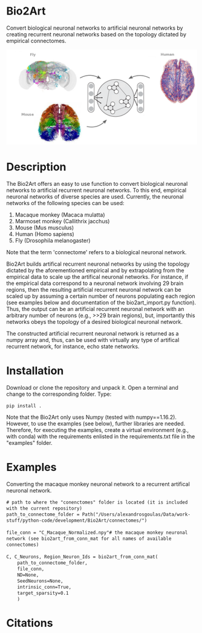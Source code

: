 # Bio2Art
Convert biological neuronal networks to artificial neuronal networks by creating 
recurrent neuronal networks based on the topology dictated by empirical connectomes.

![bio_and_art_connectomes](bio_and_art_connectomes.png)

# Description

The Bio2Art offers an easy to use function to convert biological neuronal networks to artificial recurrent neuronal networks. To this end, empirical neuronal networks of diverse species are used. Currently, the neuronal networks of the following species can be used:
1. Macaque monkey (Macaca mulatta)
2. Marmoset monkey (Callithrix jacchus)
3. Mouse (Mus musculus)
4. Human (Homo sapiens)
5. Fly (Drosophila melanogaster)

Note that the term 'connectome' refers to a biological neuronal network.

Bio2Art builds artifical recurrent neuronal networks by using the topology dictated by the aforementioned empirical and by extrapolating from the empirical data to scale up the artifical neuronal networks. For instance, if the empirical data correspond to a neuronal network involving 29 brain regions, then the resulting artificial recurrent neuronal network can be scaled up by assuming a certain number of neurons populating each region (see examples below and documentation of the bio2art_import.py function). Thus, the output can be an artificial recurrent neuronal network with an arbitrary number of neurons (e.g., >>29 brain regions), but, importantly this networks obeys the topology of a desired biological neuronal network.   

The constructed artificial recurrent neuronal network is returned as a numpy array and, thus, can be used with virtually any type of artifical recurrent network, for instance, echo state networks.  

# Installation

Download or clone the repository and unpack it. Open a terminal and change to the corresponding folder. Type:

```
pip install .
```
Note that the Bio2Art only uses Numpy (tested with numpy==1.16.2). However, to use the examples (see below), further libraries are needed. Therefore, for executing the examples, create a virtual environment (e.g., with conda) with the requirements enlisted in the requirements.txt file in the "examples" folder.  

# Examples

Converting the macaque monkey neuronal network to a recurrent artifical neuronal network.

```
# path to where the "conenctomes" folder is located (it is included with the current repository)
path_to_connectome_folder = Path("/Users/alexandrosgoulas/Data/work-stuff/python-code/development/Bio2Art/connectomes/")

file_conn = "C_Macaque_Normalized.npy"# the macaque monkey neuronal network (see bio2art_from_conn_mat for all names of available connectomes)

C, C_Neurons, Region_Neuron_Ids = bio2art_from_conn_mat(
    path_to_connectome_folder, 
    file_conn, 
    ND=None, 
    SeedNeurons=None, 
    intrinsic_conn=True, 
    target_sparsity=0.1
    )
```

# Citations 
